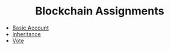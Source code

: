 <h1 style="text-align:center">Blockchain Assignments</h1>

- [Basic Account](solidity/account.sol)
- [Inheritance](solidity/classes.sol)
- [Vote](solidity/vote.sol)
